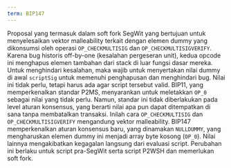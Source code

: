 ```yaml
---
term: BIP147
---
```


Proposal yang termasuk dalam soft fork SegWit yang bertujuan untuk menyelesaikan vektor malleability terkait dengan elemen dummy yang dikonsumsi oleh operasi `OP_CHECKMULTISIG` dan `OP_CHECKMULTISIGVERIFY`. Karena bug historis off-by-one (kesalahan pergeseran unit), kedua opcode ini menghapus elemen tambahan dari stack di luar fungsi dasar mereka. Untuk menghindari kesalahan, maka wajib untuk menyertakan nilai dummy di awal `scriptSig` untuk memenuhi penghapusan dan menghindari bug. Nilai ini tidak perlu, tetapi harus ada agar script tersebut valid. BIP11, yang memperkenalkan standar P2MS, menyarankan untuk meletakkan `OP_0` sebagai nilai yang tidak perlu. Namun, standar ini tidak diberlakukan pada level aturan konsensus, yang berarti nilai apa pun dapat ditempatkan di sana tanpa membatalkan transaksi. Inilah cara `OP_CHECKMULTISIG` dan `OP_CHECKMULTISIGVERIFY` mengandung vektor malleability. BIP147 memperkenalkan aturan konsensus baru, yang dinamakan `NULLDUMMY`, yang mengharuskan elemen dummy ini menjadi array byte kosong (`OP_0`). Nilai lainnya mengakibatkan kegagalan langsung dari evaluasi script. Perubahan ini berlaku untuk script pra-SegWit serta script P2WSH dan memerlukan soft fork.